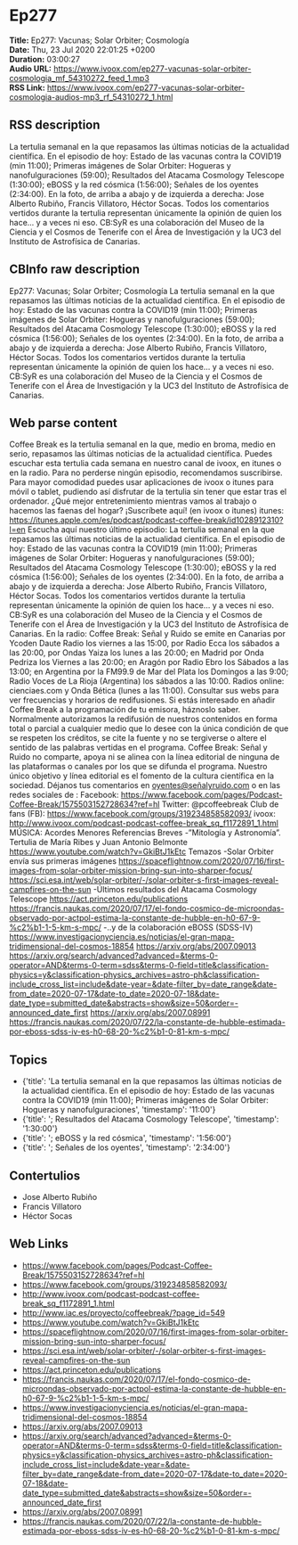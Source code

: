 # Ep277  
**Title:** Ep277: Vacunas; Solar Orbiter; Cosmología  
**Date:** Thu, 23 Jul 2020 22:01:25 +0200  
**Duration:** 03:00:27  
**Audio URL:** https://www.ivoox.com/ep277-vacunas-solar-orbiter-cosmologia_mf_54310272_feed_1.mp3  
**RSS Link:** https://www.ivoox.com/ep277-vacunas-solar-orbiter-cosmologia-audios-mp3_rf_54310272_1.html  

## RSS description
La tertulia semanal en la que repasamos las últimas noticias de la actualidad científica. En el episodio de hoy: Estado de las vacunas contra la COVID19 (min 11:00); Primeras imágenes de Solar Orbiter: Hogueras y nanofulguraciones (59:00); Resultados del Atacama Cosmology Telescope (1:30:00); eBOSS y la red cósmica (1:56:00); Señales de los oyentes (2:34:00). En la foto, de arriba a abajo y de izquierda a derecha: Jose Alberto Rubiño, Francis Villatoro, Héctor Socas. Todos los comentarios vertidos durante la tertulia representan únicamente la opinión de quien los hace... y a veces ni eso. CB:SyR es una colaboración del Museo de la Ciencia y el Cosmos de Tenerife con el Área de Investigación y la UC3 del Instituto de Astrofísica de Canarias.

## CBInfo raw description
Ep277: Vacunas; Solar Orbiter; Cosmología
La tertulia semanal en la que repasamos las últimas noticias de la actualidad científica. En el episodio de hoy: Estado de las vacunas contra la COVID19 (min 11:00); Primeras imágenes de Solar Orbiter: Hogueras y nanofulguraciones (59:00); Resultados del Atacama Cosmology Telescope (1:30:00); eBOSS y la red cósmica (1:56:00); Señales de los oyentes (2:34:00). En la foto, de arriba a abajo y de izquierda a derecha: Jose Alberto Rubiño, Francis Villatoro, Héctor Socas. Todos los comentarios vertidos durante la tertulia representan únicamente la opinión de quien los hace... y a veces ni eso. CB:SyR es una colaboración del Museo de la Ciencia y el Cosmos de Tenerife con el Área de Investigación y la UC3 del Instituto de Astrofísica de Canarias.


## Web parse content
Coffee Break es la tertulia semanal en la que, medio en broma, medio en serio, repasamos las últimas noticias de la actualidad científica. Puedes escuchar esta tertulia cada semana en nuestro canal de ivoox, en itunes o en la radio. Para no perderse ningún episodio, recomendamos suscribirse. Para mayor comodidad puedes usar aplicaciones de ivoox o itunes para móvil o tablet, pudiendo así disfrutar de la tertulia sin tener que estar tras el ordenador. ¿Qué mejor entretenimiento mientras vamos al trabajo o hacemos las faenas del hogar? ¡Suscríbete aquí! (en ivoox o itunes) itunes: https://itunes.apple.com/es/podcast/podcast-coffee-break/id1028912310?l=en Escucha aquí nuestro último episodio: La tertulia semanal en la que repasamos las últimas noticias de la actualidad científica. En el episodio de hoy: Estado de las vacunas contra la COVID19 (min 11:00); Primeras imágenes de Solar Orbiter: Hogueras y nanofulguraciones (59:00); Resultados del Atacama Cosmology Telescope (1:30:00); eBOSS y la red cósmica (1:56:00); Señales de los oyentes (2:34:00). En la foto, de arriba a abajo y de izquierda a derecha: Jose Alberto Rubiño, Francis Villatoro, Héctor Socas. Todos los comentarios vertidos durante la tertulia representan únicamente la opinión de quien los hace… y a veces ni eso. CB:SyR es una colaboración del Museo de la Ciencia y el Cosmos de Tenerife con el Área de Investigación y la UC3 del Instituto de Astrofísica de Canarias. En la radio: Coffee Break: Señal y Ruido se emite en Canarias por Ycoden Daute Radio los viernes a las 15:00, por Radio Ecca los sábados a las 20:00, por Ondas Yaiza los lunes a las 20:00; en Madrid por Onda Pedriza los Viernes a las 20:00; en Aragón por Radio Ebro los Sábados a las 13:00; en Argentina por la FM99.9 de Mar del Plata los Domingos a las 9:00; Radio Voces de La Rioja (Argentina) los sábados a las 10:00. Radios online: cienciaes.com y Onda Bética (lunes a las 11:00). Consultar sus webs para ver frecuencias y horarios de redifusiones. Si estás interesado en añadir Coffee Break a la programación de tu emisora, háznoslo saber. Normalmente autorizamos la redifusión de nuestros contenidos en forma total o parcial a cualquier medio que lo desee con la única condición de que se respeten los créditos, se cite la fuente y no se tergiverse o altere el sentido de las palabras vertidas en el programa. Coffee Break: Señal y Ruido no comparte, apoya ni se alinea con la línea editorial de ninguna de las plataformas o canales por los que se difunda el programa. Nuestro único objetivo y línea editorial es el fomento de la cultura científica en la sociedad. Déjanos tus comentarios en oyentes@señalyruido.com o en las redes sociales de : Facebook: https://www.facebook.com/pages/Podcast-Coffee-Break/1575503152728634?ref=hl Twitter: @pcoffeebreak Club de fans (FB): https://www.facebook.com/groups/319234858582093/ ivoox: http://www.ivoox.com/podcast-podcast-coffee-break_sq_f1172891_1.html MÚSICA: Acordes Menores Referencias Breves -”Mitología y Astronomía”. Tertulia de María Ribes y Juan Antonio Belmonte https://www.youtube.com/watch?v=GkiBtJ1kEtc Temazos -Solar Orbiter envía sus primeras imágenes https://spaceflightnow.com/2020/07/16/first-images-from-solar-orbiter-mission-bring-sun-into-sharper-focus/ https://sci.esa.int/web/solar-orbiter/-/solar-orbiter-s-first-images-reveal-campfires-on-the-sun -Últimos resultados del Atacama Cosmology Telescope https://act.princeton.edu/publications https://francis.naukas.com/2020/07/17/el-fondo-cosmico-de-microondas-observado-por-actpol-estima-la-constante-de-hubble-en-h0-67-9-%c2%b1-1-5-km-s-mpc/ -..y de la colaboración eBOSS (SDSS-IV) https://www.investigacionyciencia.es/noticias/el-gran-mapa-tridimensional-del-cosmos-18854 https://arxiv.org/abs/2007.09013 https://arxiv.org/search/advanced?advanced=&terms-0-operator=AND&terms-0-term=sdss&terms-0-field=title&classification-physics=y&classification-physics_archives=astro-ph&classification-include_cross_list=include&date-year=&date-filter_by=date_range&date-from_date=2020-07-17&date-to_date=2020-07-18&date-date_type=submitted_date&abstracts=show&size=50&order=-announced_date_first https://arxiv.org/abs/2007.08991 https://francis.naukas.com/2020/07/22/la-constante-de-hubble-estimada-por-eboss-sdss-iv-es-h0-68-20-%c2%b1-0-81-km-s-mpc/

## Topics
- {'title': 'La tertulia semanal en la que repasamos las últimas noticias de la actualidad científica. En el episodio de hoy: Estado de las vacunas contra la COVID19 (min 11:00); Primeras imágenes de Solar Orbiter: Hogueras y nanofulguraciones', 'timestamp': '11:00'}
- {'title': '; Resultados del Atacama Cosmology Telescope', 'timestamp': '1:30:00'}
- {'title': '; eBOSS y la red cósmica', 'timestamp': '1:56:00'}
- {'title': '; Señales de los oyentes', 'timestamp': '2:34:00'}
## Contertulios
- Jose Alberto Rubiño
- Francis Villatoro
- Héctor Socas
## Web Links
- https://www.facebook.com/pages/Podcast-Coffee-Break/1575503152728634?ref=hl
- https://www.facebook.com/groups/319234858582093/
- http://www.ivoox.com/podcast-podcast-coffee-break_sq_f1172891_1.html
- http://www.iac.es/proyecto/coffeebreak/?page_id=549
- https://www.youtube.com/watch?v=GkiBtJ1kEtc
- https://spaceflightnow.com/2020/07/16/first-images-from-solar-orbiter-mission-bring-sun-into-sharper-focus/
- https://sci.esa.int/web/solar-orbiter/-/solar-orbiter-s-first-images-reveal-campfires-on-the-sun
- https://act.princeton.edu/publications
- https://francis.naukas.com/2020/07/17/el-fondo-cosmico-de-microondas-observado-por-actpol-estima-la-constante-de-hubble-en-h0-67-9-%c2%b1-1-5-km-s-mpc/
- https://www.investigacionyciencia.es/noticias/el-gran-mapa-tridimensional-del-cosmos-18854
- https://arxiv.org/abs/2007.09013
- https://arxiv.org/search/advanced?advanced=&terms-0-operator=AND&terms-0-term=sdss&terms-0-field=title&classification-physics=y&classification-physics_archives=astro-ph&classification-include_cross_list=include&date-year=&date-filter_by=date_range&date-from_date=2020-07-17&date-to_date=2020-07-18&date-date_type=submitted_date&abstracts=show&size=50&order=-announced_date_first
- https://arxiv.org/abs/2007.08991
- https://francis.naukas.com/2020/07/22/la-constante-de-hubble-estimada-por-eboss-sdss-iv-es-h0-68-20-%c2%b1-0-81-km-s-mpc/